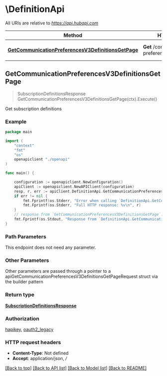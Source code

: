 # \DefinitionApi

All URIs are relative to *https://api.hubapi.com*

Method | HTTP request | Description
------------- | ------------- | -------------
[**GetCommunicationPreferencesV3DefinitionsGetPage**](DefinitionApi.md#GetCommunicationPreferencesV3DefinitionsGetPage) | **Get** /communication-preferences/v3/definitions | Get subscription definitions



## GetCommunicationPreferencesV3DefinitionsGetPage

> SubscriptionDefinitionsResponse GetCommunicationPreferencesV3DefinitionsGetPage(ctx).Execute()

Get subscription definitions



### Example

```go
package main

import (
    "context"
    "fmt"
    "os"
    openapiclient "./openapi"
)

func main() {

    configuration := openapiclient.NewConfiguration()
    apiClient := openapiclient.NewAPIClient(configuration)
    resp, r, err := apiClient.DefinitionApi.GetCommunicationPreferencesV3DefinitionsGetPage(context.Background()).Execute()
    if err != nil {
        fmt.Fprintf(os.Stderr, "Error when calling `DefinitionApi.GetCommunicationPreferencesV3DefinitionsGetPage``: %v\n", err)
        fmt.Fprintf(os.Stderr, "Full HTTP response: %v\n", r)
    }
    // response from `GetCommunicationPreferencesV3DefinitionsGetPage`: SubscriptionDefinitionsResponse
    fmt.Fprintf(os.Stdout, "Response from `DefinitionApi.GetCommunicationPreferencesV3DefinitionsGetPage`: %v\n", resp)
}
```

### Path Parameters

This endpoint does not need any parameter.

### Other Parameters

Other parameters are passed through a pointer to a apiGetCommunicationPreferencesV3DefinitionsGetPageRequest struct via the builder pattern


### Return type

[**SubscriptionDefinitionsResponse**](SubscriptionDefinitionsResponse.md)

### Authorization

[hapikey](../README.md#hapikey), [oauth2_legacy](../README.md#oauth2_legacy)

### HTTP request headers

- **Content-Type**: Not defined
- **Accept**: application/json, */*

[[Back to top]](#) [[Back to API list]](../README.md#documentation-for-api-endpoints)
[[Back to Model list]](../README.md#documentation-for-models)
[[Back to README]](../README.md)


